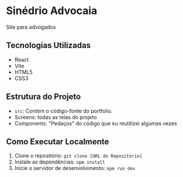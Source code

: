 # Sinédrio Advocaia

Site para advogados

## Tecnologias Utilizadas
- React
- Vite
- HTML5
- CSS3

## Estrutura do Projeto
- `src`: Contém o código-fonte do portfolio.
- Screens: todas as telas do projeto
- Components: "Pedaços" do código que eu reutilizei algumas vezes

## Como Executar Localmente
1. Clone o repositório: `git clone [URL do Repositório]`
2. Instale as dependências: `npm install`
3. Inicie o servidor de desenvolvimento: `npm run dev`

